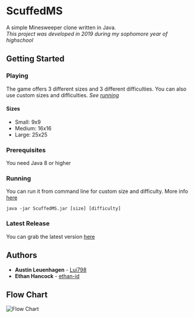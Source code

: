 # ScuffedMS
A simple Minesweeper clone written in Java. <br/>
_This project was developed in 2019 during my sophomore year of highschool_
## Getting Started
### Playing
The game offers 3 different sizes and 3 different difficulties. You can also use custom sizes and difficulties. *See [running](#Running)*
#### Sizes
* Small: 9x9
* Medium: 16x16
* Large: 25x25
### Prerequisites
You need Java 8 or higher
### Running
You can run it from command line for custom size and difficulty. More info [here](../../wiki/Running-with-commandline)
```
java -jar ScuffedMS.jar [size] [difficulty]
```
### Latest Release
You can grab the latest version [here](https://github.com/squadw/ScuffedMS/releases/latest)
## Authors
* **Austin Leuenhagen** - [Lui798](https://github.com/Lui798)
* **Ethan Hancock** - [ethan-id](https://github.com/ethan-id)
## Flow Chart
![Flow Chart](https://cdn.discordapp.com/attachments/543523807231475717/585593310903795712/SquadW_Scuffed_Tetris_Flowchart.jpeg)
